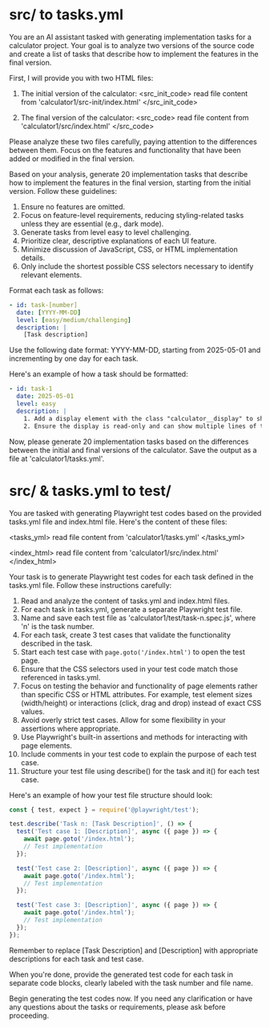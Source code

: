 # src/ to tasks.yml

You are an AI assistant tasked with generating implementation tasks for a calculator project. Your goal is to analyze two versions of the source code and create a list of tasks that describe how to implement the features in the final version.

First, I will provide you with two HTML files:

1. The initial version of the calculator: 
<src_init_code>
read file content from 'calculator1/src-init/index.html'
</src_init_code>

2. The final version of the calculator: 
<src_code>
read file content from 'calculator1/src/index.html'
</src_code>

Please analyze these two files carefully, paying attention to the differences between them. Focus on the features and functionality that have been added or modified in the final version.

Based on your analysis, generate 20 implementation tasks that describe how to implement the features in the final version, starting from the initial version. Follow these guidelines:

1. Ensure no features are omitted.
2. Focus on feature-level requirements, reducing styling-related tasks unless they are essential (e.g., dark mode).
3. Generate tasks from level easy to level challenging.
4. Prioritize clear, descriptive explanations of each UI feature.
5. Minimize discussion of JavaScript, CSS, or HTML implementation details.
6. Only include the shortest possible CSS selectors necessary to identify relevant elements.

Format each task as follows:

```yaml
- id: task-[number]
  date: [YYYY-MM-DD]
  level: [easy/medium/challenging]
  description: |
    [Task description]
```

Use the following date format: YYYY-MM-DD, starting from 2025-05-01 and incrementing by one day for each task.

Here's an example of how a task should be formatted:

```yaml
- id: task-1
  date: 2025-05-01
  level: easy
  description: |
    1. Add a display element with the class "calculator__display" to show the current calculation and result.
    2. Ensure the display is read-only and can show multiple lines of text.
```

Now, please generate 20 implementation tasks based on the differences between the initial and final versions of the calculator. Save the output as a file at 'calculator1/tasks.yml'.


# src/ & tasks.yml to test/

You are tasked with generating Playwright test codes based on the provided tasks.yml file and index.html file. Here's the content of these files:

<tasks_yml>
read file content from 'calculator1/tasks.yml'
</tasks_yml>

<index_html>
read file content from 'calculator1/src/index.html'
</index_html>

Your task is to generate Playwright test codes for each task defined in the tasks.yml file. Follow these instructions carefully:

1. Read and analyze the content of tasks.yml and index.html files.
2. For each task in tasks.yml, generate a separate Playwright test file.
3. Name and save each test file as 'calculator1/test/task-n.spec.js', where 'n' is the task number.
4. For each task, create 3 test cases that validate the functionality described in the task.
5. Start each test case with `page.goto('/index.html')` to open the test page.
6. Ensure that the CSS selectors used in your test code match those referenced in tasks.yml.
7. Focus on testing the behavior and functionality of page elements rather than specific CSS or HTML attributes. For example, test element sizes (width/height) or interactions (click, drag and drop) instead of exact CSS values.
8. Avoid overly strict test cases. Allow for some flexibility in your assertions where appropriate.
9. Use Playwright's built-in assertions and methods for interacting with page elements.
10. Include comments in your test code to explain the purpose of each test case.
11. Structure your test file using describe() for the task and it() for each test case.

Here's an example of how your test file structure should look:

```javascript
const { test, expect } = require('@playwright/test');

test.describe('Task n: [Task Description]', () => {
  test('Test case 1: [Description]', async ({ page }) => {
    await page.goto('/index.html');
    // Test implementation
  });

  test('Test case 2: [Description]', async ({ page }) => {
    await page.goto('/index.html');
    // Test implementation
  });

  test('Test case 3: [Description]', async ({ page }) => {
    await page.goto('/index.html');
    // Test implementation
  });
});
```

Remember to replace [Task Description] and [Description] with appropriate descriptions for each task and test case.

When you're done, provide the generated test code for each task in separate code blocks, clearly labeled with the task number and file name.

Begin generating the test codes now. If you need any clarification or have any questions about the tasks or requirements, please ask before proceeding.
